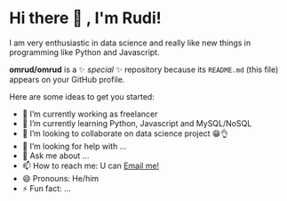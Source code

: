 # Hi there 👋 , I'm Rudi!
I am very enthusiastic in data science and really like new things in programming like Python and Javascript.  
<!--
### The tools i use are:
<p>
    <img src:"https://img.shields.io/badge/Windows-0078D6?style=for-the-badge&logo=windows&logoColor=white" />
    <img src:"https://img.shields.io/badge/Linux_Mint-87CF3E?style=for-the-badge&logo=linux-mint&logoColor=white" />
    <img src:"https://img.shields.io/badge/Python-3776AB?style=for-the-badge&logo=python&logoColor=white" />
    <img src:"https://img.shields.io/badge/JavaScript-323330?style=for-the-badge&logo=javascript&logoColor=F7DF1E" />
    <img src="https://img.shields.io/badge/Text%20Editor-pycharm?&logo=visual%20studio%20code&logoColor=blue" />
    <img src="https://img.shields.io/badge/Text%20Editor-Visual%20Studio%20Code-blue?&logo=visual%20studio%20code&logoColor=blue" />
</p>
-->
**omrud/omrud** is a ✨ _special_ ✨ repository because its `README.md` (this file) appears on your GitHub profile.

Here are some ideas to get you started:

- 🔭 I’m currently working as freelancer 
- 🌱 I’m currently learning Python, Javascript and MySQL/NoSQL
- 👯 I’m looking to collaborate on data science project 😁👌
- 🤔 I’m looking for help with ...
- 💬 Ask me about ...
- 📫 How to reach me: U can <a href="mailto:roedianto9@gmail.com">Email me!</a>  </br>
- 😄 Pronouns: He/him 
- ⚡ Fun fact: ...

